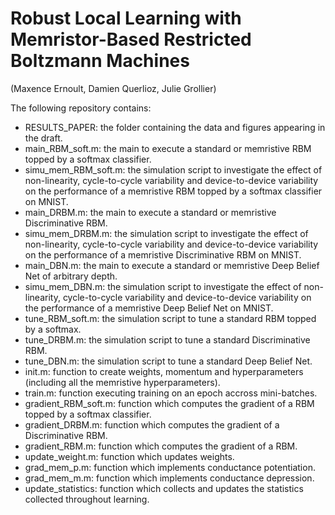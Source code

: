 # Robust Local Learning with Memristor-Based Restricted Boltzmann Machines
(Maxence Ernoult, Damien Querlioz, Julie Grollier)

The following repository contains:
- RESULTS_PAPER: the folder containing the data and figures appearing in the draft.
- main_RBM_soft.m: the main to execute a standard or memristive RBM topped by a softmax classifier.
- simu_mem_RBM_soft.m: the simulation script to investigate the effect of non-linearity, cycle-to-cycle variability and device-to-device variability on the performance of a memristive RBM topped by a softmax classifier on MNIST. 
- main_DRBM.m: the main to execute a standard or memristive Discriminative RBM.
- simu_mem_DRBM.m: the simulation script to investigate the effect of non-linearity, cycle-to-cycle variability and device-to-device variability on the performance of a memristive Discriminative RBM on MNIST. 
- main_DBN.m: the main to execute a standard or memristive Deep Belief Net of arbitrary depth. 
- simu_mem_DBN.m: the simulation script to investigate the effect of non-linearity, cycle-to-cycle variability and device-to-device variability on the performance of a memristive Deep Belief Net on MNIST. 
- tune_RBM_soft.m: the simulation script to tune a standard RBM topped by a softmax.
- tune_DRBM.m: the simulation script to tune a standard Discriminative RBM.
- tune_DBN.m: the simulation script to tune a standard Deep Belief Net.
- init.m: function to create weights, momentum and hyperparameters (including all the memristive hyperparameters).
- train.m: function executing training on an epoch accross mini-batches.
- gradient_RBM_soft.m: function which computes the gradient of a RBM topped by a softmax classifier. 
- gradient_DRBM.m: function which computes the gradient of a Discriminative RBM.
- gradient_RBM.m: function which computes the gradient of a RBM. 
- update_weight.m: function which updates weights. 
- grad_mem_p.m: function which implements conductance potentiation.
- grad_mem_m.m: function which implements conductance depression. 
- update_statistics: function which collects and updates the statistics collected throughout learning. 

